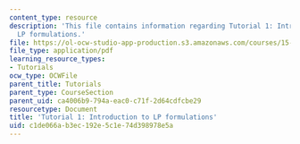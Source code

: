 ```yaml
---
content_type: resource
description: 'This file contains information regarding Tutorial 1: Introduction to
  LP formulations.'
file: https://ol-ocw-studio-app-production.s3.amazonaws.com/courses/15-053-optimization-methods-in-management-science-spring-2013/c1de066ab3ec192e5c1e74d398978e5a_MIT15_053S13_tut01.pdf
file_type: application/pdf
learning_resource_types:
- Tutorials
ocw_type: OCWFile
parent_title: Tutorials
parent_type: CourseSection
parent_uid: ca4006b9-794a-eac0-c71f-2d64cdfcbe29
resourcetype: Document
title: 'Tutorial 1: Introduction to LP formulations'
uid: c1de066a-b3ec-192e-5c1e-74d398978e5a
---
```


